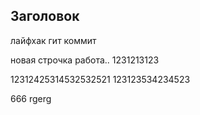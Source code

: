 ## Заголовок

лайфхак гит коммит

новая строчка
работа..
1231213123

12312425314532532521
123123534234523

666
rgerg



